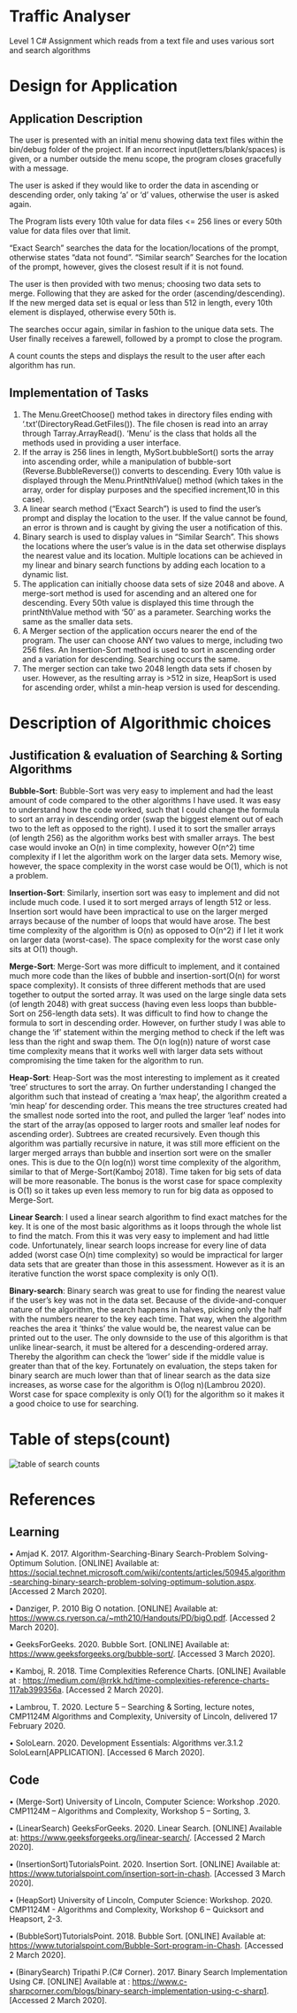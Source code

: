 # Traffic Analyser
Level 1 C# Assignment which reads from a text file and uses various sort and search algorithms

# Design for Application
## Application Description
The user is presented with an initial menu showing data text files within the bin/debug folder of the project. If an incorrect input(letters/blank/spaces) is given, or a number outside the menu scope, the program closes gracefully with a message.

The user is asked if they would like to order the data in ascending or descending order, only taking ‘a’ or ‘d’ values, otherwise the user is asked again.

The Program lists every 10th value for data files <= 256 lines or every 50th value for data files over that limit.

“Exact Search” searches the data for the location/locations of the prompt, otherwise states “data not found”. “Similar search” Searches for the location of the prompt, however, gives the closest result if it is not found.

The user is then provided with two menus; choosing two data sets to merge. Following that they are asked for the order (ascending/descending). If the new merged data set is equal or less than 512 in length, every 10th element is displayed, otherwise every 50th is.

The searches occur again, similar in fashion to the unique data sets. The User finally receives a farewell, followed by a prompt to close the program.

A count counts the steps and displays the result to the user after each algorithm has run.

## Implementation of Tasks
1.	The Menu.GreetChoose() method takes in directory files ending with ‘.txt’(DirectoryRead.GetFiles()). The file chosen is read into an array through Tarray.ArrayRead(). ‘Menu’ is the class that holds all the methods used in providing a user interface.
2.	If the array is 256 lines in length, MySort.bubbleSort() sorts the array into ascending order, while a manipulation of bubble-sort (Reverse.BubbleReverse()) converts to descending. Every 10th value is displayed through the Menu.PrintNthValue() method (which takes in the array, order for display purposes and the specified increment,10 in this case).
3.	 A linear search method (“Exact Search”) is used to find the user’s prompt and display the location to the user. If the value cannot be found, an error is thrown and is caught by giving the user a notification of this.
4.	Binary search is used to display values in “Similar Search”. This shows the locations where the user’s value is in the data set otherwise displays the nearest value and its location. Multiple locations can be achieved in my linear and binary search functions by adding each location to a dynamic list.
5.	The application can initially choose data sets of size 2048 and above. A merge-sort method is used for ascending and an altered one for descending. Every 50th value is displayed this time through the printNthValue method with ‘50’ as a parameter. Searching works the same as the smaller data sets.
6.	A Merger section of the application occurs nearer the end of the program. The user can choose ANY two values to merge, including two 256 files. An Insertion-Sort method is used to sort in ascending order and a variation for descending. Searching occurs the same.
7.	The merger section can take two 2048 length data sets if chosen by user. However, as the resulting array is >512 in size, HeapSort is used for ascending order, whilst a min-heap version is used for descending.	

# Description of Algorithmic choices
## Justification & evaluation of Searching & Sorting Algorithms

**Bubble-Sort**: Bubble-Sort was very easy to implement and had the least amount of code compared to the other algorithms I have used. It was easy to understand how the code worked, such that I could change the formula to sort an array in descending order (swap the biggest element out of each two to the left as opposed to the right). I used it to sort the smaller arrays (of length 256) as the algorithm works best with smaller arrays. The best case would invoke an O(n) in time complexity, however O(n^2) time complexity if I let the algorithm work on the larger data sets. Memory wise, however, the space complexity in the worst case would be O(1), which is not a problem.

**Insertion-Sort**: Similarly, insertion sort was easy to implement and did not include much code. I used it to sort merged arrays of length 512 or less. Insertion sort would have been impractical to use on the larger merged arrays because of the number of loops that would have arose. The best time complexity of the algorithm is O(n) as opposed to O(n^2) if I let it work on larger data (worst-case). The space complexity for the worst case only sits at O(1) though.

**Merge-Sort**: Merge-Sort was more difficult to implement, and it contained much more code than the likes of bubble and insertion-sort(O(n) for worst space complexity). It consists of three different methods that are used together to output the sorted array. It was used on the large single data sets (of length 2048) with great success (having even less loops than bubble-Sort on 256-length data sets). It was difficult to find how to change the formula to sort in descending order. However, on further study I was able to change the ‘if’ statement within the merging method to check if the left was less than the right and swap them. The O(n log(n)) nature of worst case time complexity means that it works well with larger data sets without compromising the time taken for the algorithm to run.

**Heap-Sort**: Heap-Sort was the most interesting to implement as it created ‘tree’ structures to sort the array. On further understanding I changed the algorithm such that instead of creating a ‘max heap’, the algorithm created a ‘min heap’ for descending order. This means the tree structures created had the smallest node sorted into the root, and pulled the larger ‘leaf’ nodes into the start of the array(as opposed to larger roots and smaller leaf nodes for ascending order). Subtrees are created recursively. Even though this algorithm was partially recursive in nature, it was still more efficient on the larger merged arrays than bubble and insertion sort were on the smaller ones. This is due to the O(n log(n)) worst time complexity of the algorithm, similar to that of Merge-Sort(Kamboj 2018). Time taken for big sets of data will be more reasonable. The bonus is the worst case for space complexity is O(1) so it takes up even less memory to run for big data as opposed to Merge-Sort.

**Linear Search**: I used a linear search algorithm to find exact matches for the key. It is one of the most basic algorithms as it loops through the whole list to find the match. From this it was very easy to implement and had little code. Unfortunately, linear search loops increase for every line of data added (worst case O(n) time complexity) so would be impractical for larger data sets that are greater than those in this assessment. However as it is an iterative function the worst space complexity is only O(1).

**Binary-search**: Binary search was great to use for finding the nearest value if the user’s key was not in the data set. Because of the divide-and-conquer nature of the algorithm, the search happens in halves, picking only the half with the numbers nearer to the key each time. That way, when the algorithm reaches the area it ‘thinks’ the value would be, the nearest value can be printed out to the user. The only downside to the use of this algorithm is that unlike linear-search, it must be altered for a descending-ordered array. Thereby the algorithm can check the ‘lower’ side if the middle value is greater than that of the key. Fortunately on evaluation, the steps taken for binary search are much lower than that of linear search as the data size increases, as worse case for the algorithm is O(log n)(Lambrou 2020). Worst case for space complexity is only O(1) for the algorithm so it makes it a good choice to use for searching.

# Table of steps(count)

![table of search counts](sortTable.JPG)

# References
## Learning
•	Amjad K. 2017. Algorithm-Searching-Binary Search-Problem Solving-Optimum Solution. [ONLINE] Available at: https://social.technet.microsoft.com/wiki/contents/articles/50945.algorithm-searching-binary-search-problem-solving-optimum-solution.aspx. [Accessed 2 March 2020].

•	Danziger, P. 2010 Big O notation. [ONLINE] Available at: https://www.cs.ryerson.ca/~mth210/Handouts/PD/bigO.pdf. [Accessed 2 March 2020].

•	GeeksForGeeks. 2020. Bubble Sort. [ONLINE] Available at: https://www.geeksforgeeks.org/bubble-sort/. [Accessed 3 March 2020].

•	Kamboj, R. 2018. Time Complexities Reference Charts. [ONLINE] Available at : https://medium.com/@rrkk.hd/time-complexities-reference-charts-117ab399356a. [Accessed 2 March 2020].

•	Lambrou, T. 2020. Lecture 5 – Searching & Sorting, lecture notes, CMP1124M Algorithms and Complexity, University of Lincoln, delivered 17 February 2020.

•	SoloLearn. 2020. Development Essentials: Algorithms ver.3.1.2 SoloLearn[APPLICATION]. [Accessed 6 March 2020].

## Code
•	(Merge-Sort) University of Lincoln, Computer Science: Workshop .2020. CMP1124M – Algorithms and Complexity, Workshop 5 – Sorting, 3.

•	(LinearSearch) GeeksForGeeks. 2020. Linear Search. [ONLINE] Available at: https://www.geeksforgeeks.org/linear-search/. [Accessed 2 March 2020].

•	(InsertionSort)TutorialsPoint. 2020. Insertion Sort. [ONLINE] Available at: https://www.tutorialspoint.com/insertion-sort-in-chash. [Accessed 3 March 2020].

•	(HeapSort) University of Lincoln, Computer Science: Workshop. 2020. CMP1124M - Algorithms and Complexity, Workshop 6 – Quicksort and Heapsort, 2-3.

•	(BubbleSort)TutorialsPoint. 2018. Bubble Sort. [ONLINE] Available at: https://www.tutorialspoint.com/Bubble-Sort-program-in-Chash. [Accessed 2 March 2020].

•	(BinarySearch) Tripathi P.(C# Corner). 2017. Binary Search Implementation Using C#. [ONLINE] Available at : https://www.c-sharpcorner.com/blogs/binary-search-implementation-using-c-sharp1. [Accessed 2 March 2020].

